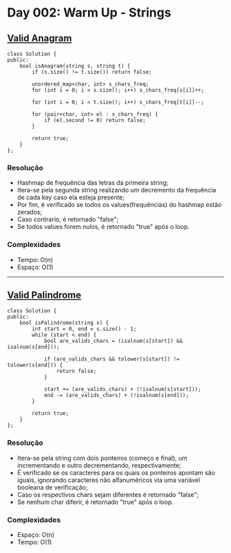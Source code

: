 # Day 002: Warm Up - Strings

## [Valid Anagram](https://leetcode.com/problems/valid-anagram/)
```cpp=
class Solution {
public:
    bool isAnagram(string s, string t) {
        if (s.size() != t.size()) return false;
        
        unordered_map<char, int> s_chars_freq;
        for (int i = 0; i < s.size(); i++) s_chars_freq[s[i]]++;
        
        for (int i = 0; i < t.size(); i++) s_chars_freq[t[i]]--;
        
        for (pair<char, int> el : s_chars_freq) {
            if (el.second != 0) return false;
        }
        
        return true;
    }
};
```

### Resolução
* Hashmap de frequência das letras da primeira string;
* Itera-se pela segunda string realizando um decremento da frequência de cada key caso ela esteja presente;
* Por fim, é verificado se todos os values(frequências) do hashmap estão zerados;
* Caso contrario, é retornado "false";
* Se todos values forem nulos, é retornado "true" após o loop.

### Complexidades
* Tempo: O(n)
* Espaço: O(1)

---

## [Valid Palindrome](https://leetcode.com/problems/valid-palindrome/)
```cpp=
class Solution {
public:
    bool isPalindrome(string s) {
        int start = 0, end = s.size() - 1;
        while (start < end) {
            bool are_valids_chars = (isalnum(s[start]) && isalnum(s[end]));
            
            if (are_valids_chars && tolower(s[start]) != tolower(s[end])) {
                return false;
            }
            
            start += (are_valids_chars) + (!isalnum(s[start]));
            end -= (are_valids_chars) + (!isalnum(s[end]));
        }
        
        return true;
    }
};
```

### Resolução
* Itera-se pela string com dois ponteiros (começo e final), um incrementando e outro decrementando, respectivamente;
* É verificado se os caracteres para os quais os ponteiros apontam são iguais, ignorando caracteres não alfanuméricos via uma variável booleana de verificação;
* Caso os respectivos chars sejam diferentes é retornado "false";
* Se nenhum char diferir, é retornado "true" após o loop.

### Complexidades
* Espaço: O(n)
* Tempo: O(1)